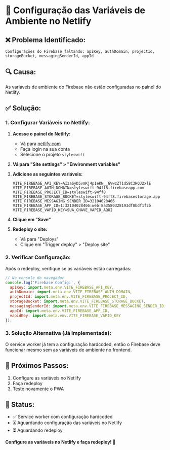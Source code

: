 # 🔧 Configuração das Variáveis de Ambiente no Netlify

## ❌ **Problema Identificado:**
```
Configurações do Firebase faltando: apiKey, authDomain, projectId, storageBucket, messagingSenderId, appId
```

## 🔍 **Causa:**
As variáveis de ambiente do Firebase não estão configuradas no painel do Netlify.

## ✅ **Solução:**

### **1. Configurar Variáveis no Netlify:**

1. **Acesse o painel do Netlify:**
   - Vá para [netlify.com](https://netlify.com)
   - Faça login na sua conta
   - Selecione o projeto `styleswift`

2. **Vá para "Site settings" > "Environment variables"**

3. **Adicione as seguintes variáveis:**
   ```
   VITE_FIREBASE_API_KEY=AIzaSyD5vmKj4pIeKN__GVwzZT1d58C3HQJ2xlE
   VITE_FIREBASE_AUTH_DOMAIN=styleswift-94ff8.firebaseapp.com
   VITE_FIREBASE_PROJECT_ID=styleswift-94ff8
   VITE_FIREBASE_STORAGE_BUCKET=styleswift-94ff8.firebasestorage.app
   VITE_FIREBASE_MESSAGING_SENDER_ID=32104028466
   VITE_FIREBASE_APP_ID=1:32104028466:web:8a3580328193df8bdf1f2b
   VITE_FIREBASE_VAPID_KEY=SUA_CHAVE_VAPID_AQUI
   ```

4. **Clique em "Save"**

5. **Redeploy o site:**
   - Vá para "Deploys"
   - Clique em "Trigger deploy" > "Deploy site"

### **2. Verificar Configuração:**

Após o redeploy, verifique se as variáveis estão carregadas:
```javascript
// No console do navegador
console.log('Firebase Config:', {
  apiKey: import.meta.env.VITE_FIREBASE_API_KEY,
  authDomain: import.meta.env.VITE_FIREBASE_AUTH_DOMAIN,
  projectId: import.meta.env.VITE_FIREBASE_PROJECT_ID,
  storageBucket: import.meta.env.VITE_FIREBASE_STORAGE_BUCKET,
  messagingSenderId: import.meta.env.VITE_FIREBASE_MESSAGING_SENDER_ID,
  appId: import.meta.env.VITE_FIREBASE_APP_ID,
  vapidKey: import.meta.env.VITE_FIREBASE_VAPID_KEY
});
```

### **3. Solução Alternativa (Já Implementada):**

O service worker já tem a configuração hardcoded, então o Firebase deve funcionar mesmo sem as variáveis de ambiente no frontend.

## 🚀 **Próximos Passos:**

1. Configure as variáveis no Netlify
2. Faça redeploy
3. Teste novamente o PWA

## 📱 **Status:**
- ✅ Service worker com configuração hardcoded
- ⏳ Aguardando configuração das variáveis no Netlify
- ⏳ Aguardando redeploy

**Configure as variáveis no Netlify e faça redeploy! 🔄**
